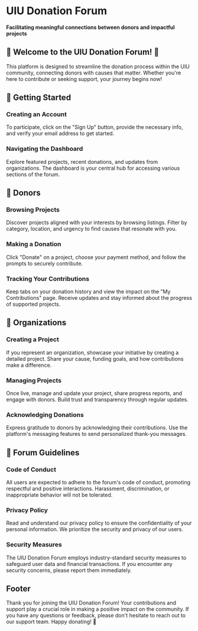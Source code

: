 # UIU Donation Forum

**Facilitating meaningful connections between donors and impactful projects**

## 🌟 Welcome to the UIU Donation Forum! 🌟

This platform is designed to streamline the donation process within the UIU community, connecting donors with causes that matter. Whether you're here to contribute or seeking support, your journey begins now!

## 🚀 Getting Started

### Creating an Account
To participate, click on the "Sign Up" button, provide the necessary info, and verify your email address to get started.

### Navigating the Dashboard
Explore featured projects, recent donations, and updates from organizations. The dashboard is your central hub for accessing various sections of the forum.

## 🤝 Donors

### Browsing Projects
Discover projects aligned with your interests by browsing listings. Filter by category, location, and urgency to find causes that resonate with you.

### Making a Donation
Click "Donate" on a project, choose your payment method, and follow the prompts to securely contribute.

### Tracking Your Contributions
Keep tabs on your donation history and view the impact on the "My Contributions" page. Receive updates and stay informed about the progress of supported projects.

## 🏢 Organizations

### Creating a Project
If you represent an organization, showcase your initiative by creating a detailed project. Share your cause, funding goals, and how contributions make a difference.

### Managing Projects
Once live, manage and update your project, share progress reports, and engage with donors. Build trust and transparency through regular updates.

### Acknowledging Donations
Express gratitude to donors by acknowledging their contributions. Use the platform's messaging features to send personalized thank-you messages.

## 📜 Forum Guidelines

### Code of Conduct
All users are expected to adhere to the forum's code of conduct, promoting respectful and positive interactions. Harassment, discrimination, or inappropriate behavior will not be tolerated.

### Privacy Policy
Read and understand our privacy policy to ensure the confidentiality of your personal information. We prioritize the security and privacy of our users.

### Security Measures
The UIU Donation Forum employs industry-standard security measures to safeguard user data and financial transactions. If you encounter any security concerns, please report them immediately.

## Footer

Thank you for joining the UIU Donation Forum! Your contributions and support play a crucial role in making a positive impact on the community. If you have any questions or feedback, please don't hesitate to reach out to our support team. Happy donating! 🌈
